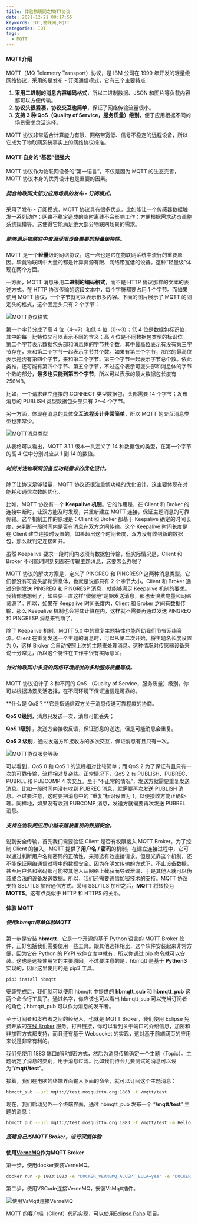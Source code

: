 ```yaml
---
title: 体验物联网之MQTT协议
date: 2021-12-21 00:17:55
keywords: IOT,物联网,MQTT
categories: IOT
tags:
  - MQTT
---
```


#### MQTT介绍

MQTT（MQ Telemetry Transport）协议，是 IBM 公司在 1999 年开发的轻量级网络协议，采用的是发布 - 订阅通信模式，它有三个主要特点：

1. **采用二进制的消息内容编码格式**，所以二进制数据、JSON 和图片等负载内容都可以方便传输。
2. **协议头很紧凑，协议交互也简单**，保证了网络传输流量很小。
3. **支持 3 种 QoS（Quality of Service，服务质量）级别**，便于应用根据不同的场景需求灵活选择。

MQTT 协议非常适合计算能力有限、网络带宽低、信号不稳定的远程设备，所以它成为了物联网系统事实上的网络协议标准。

#### MQTT 自身的“基因”很强大

 MQTT 协议作为物联网设备的“第一语言”，不仅是因为 MQTT 的生态完善，MQTT 协议本身的优秀设计也是重要的因素。

##### 契合物联网大部分应用场景的**发布 - 订阅模式**。

采用了发布 - 订阅模式，MQTT 协议具有很多优点，比如能让一个传感器数据触发一系列动作；网络不稳定造成的临时离线不会影响工作；方便根据需求动态调整系统规模等。这使得它能满足绝大部分物联网场景的需求。

##### 能够满足物联网中资源受限设备需要的**轻量级**特性。

MQTT 是一个**轻量**级的网络协议，这一点也是它在物联网系统中流行的重要原因。毕竟物联网中大量的都是计算资源有限、网络带宽低的设备。这种“轻量级”体现在两个方面。

一方面，MQTT 消息采用**二进制的编码格式**，而不是 HTTP 协议那样的文本的表述方式。在 HTTP 协议传输的这段文本中，每个字符都要占用  1 个字节。而如果使用 MQTT 协议，一个字节就可以表示很多内容。下面的图片展示了 MQTT 的固定头的格式，这个固定头只有 2 个字节：

![MQTT协议格式](https://s2.loli.net/2021/12/10/zbO423dNKXkIHa9.png)

第一个字节分成了高 4 位（4～7）和低 4 位（0～3）；低  4  位是数据包标识位，其中的每一比特位又可以表示不同的含义；高 4 位是不同数据包类型的标识位。第二个字节表示数据包头部和消息体的字节共个数，其中最高位表示有没有第三字节存在，来和第二个字节一起表示字节共个数。如果有第三个字节，那它的最高位表示是否有第四个字节，来和第二个字节、第三个字节一起表示字节总个数。依此类推，还可能有第四个字节、第五个字节，不过这个表示可变头部和消息体的字节个数的部分，**最多也只能到第五个字节**，所以可以表示的最大数据包长度有 256MB。

比如，一个请求建立连接的 CONNECT 类型数据包，头部需要 14 个字节；发布消息的 PUBLISH 类型数据包头部只有 2～4 个字节。

另一方面，体现在消息的具体**交互流程设计非常简单**，所以 MQTT 的交互消息类型也非常少。

![MQTT消息类型](https://s2.loli.net/2021/12/10/SGUYFe6bgjKaV71.png)

从表格可以看出，MQTT 3.1.1 版本一共定义了 14 种数据包的类型，在第一个字节的高 4 位中分别对应从 1 到 14 的数值。

##### 时刻关注物联网设备**低功耗**需求的优化设计。

除了让协议足够轻量，MQTT 协议还很注重低功耗的优化设计，这主要体现在对能耗和通信次数的优化。

比如，MQTT 协议有一个 **Keepalive 机制**。它的作用是，在 Client 和 Broker 的连接中断时，让双方能及时发现，并重新建立 MQTT 连接，保证主题消息的可靠传输。这个机制工作的原理是：Client 和 Broker 都基于 Keepalive 确定的时间长度，来判断一段时间内是否有消息在双方之间传输。这个  Keepalive 时间长度是在 Client 建立连接时设置的，如果超出这个时间长度，双方没有收到新的数据包，那么就判定连接断开。

虽然 Keepalive 要求一段时间内必须有数据包传输，但实际情况是，Client 和 Broker 不可能时时刻刻都在传输主题消息，这要怎么办呢？

MQTT 协议的解决方案是，定义了 PINGREQ 和 PINGRESP 这两种消息类型。它们都没有可变头部和消息体，也就是说都只有  2  个字节大小。Client 和 Broker 通过分别发送 PINGREQ 和 PINGRESP 消息，就能够满足 Keepalive 机制的要求。我猜你也想到了，如果要一直这样“傻傻地”定期发送消息，那也太浪费电量和网络资源了。所以，如果在 Keepalive 时间长度内，Client 和 Broker 之间有数据传输，那么 Keepalive 机制也会将其计算在内，这样就不需要再通过发送 PINGREQ 和 PINGRESP 消息来判断了。

除了 Keepalive 机制，MQTT 5.0 中的重复主题特性也能帮助我们节省网络资源。Client 在重复发送一个主题的消息时，可以从第二次开始，将主题名长度设置为 0，这样 Broker  会自动按照上次的主题来处理消息。这种情况对传感器设备来说十分常见，所以这个特性在工作中很有实际意义。

##### 针对物联网中多变的网络环境**提供的多种服务质量等级**。

MQTT 协议设计了  3 种不同的 QoS  （Quality of Service，服务质量）级别。你可以根据场景灵活选择，在不同环境下保证通信是可靠的。

**什么是 QoS？**它是指通信双方关于消息传送可靠程度的协商。

**QoS 0级别**，消息只发送一次，消息可能丢失；

**QoS 1级别** ，发送方会接收反馈，保证消息的送达，但是可能消息会重复。

**QoS 2 级别**，通过发送方和接收方的多次交互，保证消息有且只有一次。

![MQTT协议服务等级](https://s2.loli.net/2021/12/10/DsrPoIh3TJ5xbqp.png)

可以看到，QoS 0 和 QoS 1 的流程相对比较简单；而 QoS 2 为了保证有且只有一次的可靠传输，流程相对复杂些。正常情况下，QoS 2 有 PUBLISH、PUBREC、PUBREL 和 PUBCOMP 4 次交互。至于“不正常的情况”，发送方就需要重复发送消息。比如一段时间内没有收到 PUBREC 消息，就需要再次发送 PUBLISH 消息。不过要注意，这时要把消息中的 “重复”标识设置为 1，以便接收方能正确处理。同样地，如果没有收到 PUBCOMP 消息，发送方就需要再次发送 PUBREL 消息。

##### 支持在物联网应用中越来越被重视的**数据安全**。

说到安全传输，首先我们需要验证 Client 是否有权限接入 MQTT Broker。为了控制 Client 的接入，MQTT 提供了**用户名 / 密码**的机制。在建立连接过程中，它可以通过判断用户名和密码的正确性，来筛选有效连接请求。但是光靠这个机制，还不能保证网络通信过程中的数据安全。因为在明文传输的方式下，不止设备数据，甚至用户名和密码都可能被其他人从网络上截获而导致泄漏，于是其他人就可以伪装成合法的设备发送数据。所以，我们还需要通信加密技术的支持。MQTT 协议支持 SSL/TLS 加密通信方式。采用 SSL/TLS 加密之后，**MQTT** 将转换为 **MQTTS**。这有点类似于 HTTP 和 HTTPS 的关系。

#### 体验 MQTT

##### 使用hbmqtt简单体验MQTT

第一步是安装 **hbmqtt**，它是一个开源的基于 Python 语言的 MQTT Broker  软件，正好包括我们需要使用一些工具。跟其他选择相比，这个软件安装起来非常方便，因为它在 Python 的 PYPI 软件仓库中就有，所以你通过 pip 命令就可以安装。这也是选择使用它的主要原因。不过要注意的是，hbmqtt 是基于 **Python3** 实现的，因此这里使用的是 pip3 工具。

```bash
pip3 install hbmqtt
```

安装完成后，我们就可以使用 hbmqtt 中提供的  **hbmqtt_sub** 和 **hbmqtt_pub** 这两个命令行工具了。通过名字，你应该也可以看出 hbmqtt_sub 可以充当订阅者的角色；hbmqtt_pub 可以作为消息的发布者。

至于订阅者和发布者之间的经纪人，也就是 MQTT Broker，我们使用  Eclipse 免费开放的[在线 Broker](https://test.mosquitto.org/) 服务。打开链接，你可以看到关于端口的介绍信息，加密和非加密方式都支持，而且还有基于 Websocket 的实现，这对基于前端网页的应用来说是非常有利的。

我们先使用 1883 端口的非加密方式，然后为消息传输确定一个主题（Topic）。主题确定了消息的类别，用于消息过滤。比如我们待会儿要测试的消息可以设为“**/mqtt/test**”。

接着，我们在电脑的终端界面输入下面的命令，就可以订阅这个主题消息：

```bash
hbmqtt_sub --url mqtt://test.mosquitto.org:1883 -t /mqtt/test
```

现在，我们启动另外一个终端界面，通过 hbmqtt_pub 发布一个 “**/mqtt/test**” 主题的消息：

```bash
hbmqtt_pub --url mqtt://test.mosquitto.org:1883 -t /mqtt/test -m Hello,World!
```

##### 搭建自己的MQTT Broker，进行深度体验

**使用[VerneMQ](https://docs.vernemq.com/)作为MQTT Broker**

第一步，使用docker安装VerneMQ。

```bash
docker run -p 1883:1883 -e "DOCKER_VERNEMQ_ACCEPT_EULA=yes" -e "DOCKER_VERNEMQ_ALLOW_ANONYMOUS=on" --name vernemqtt -d vernemq/vernemq
```

第二步，使用VSCode连接VerneMQ，安装VsMqtt插件。

![使用VsMqtt连接VerneMQ](https://s2.loli.net/2021/12/10/MbhGoytjguXYNLq.png)

MQTT 的客户端（Client）代码实现，可以使用[Eclipse Paho](http://www.eclipse.org/paho/index.php?page=downloads.php) 项目。